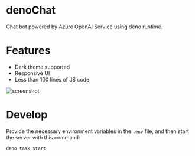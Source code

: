 # denoChat

Chat bot powered by Azure OpenAI Service using deno runtime.

# Features

- Dark theme supported
- Responsive UI
- Less than 100 lines of JS code

![screenshot](screenshot.png')

# Develop

Provide the necessary environment variables in the `.env` file, and then start
the server with this command:

```bash
deno task start
```
